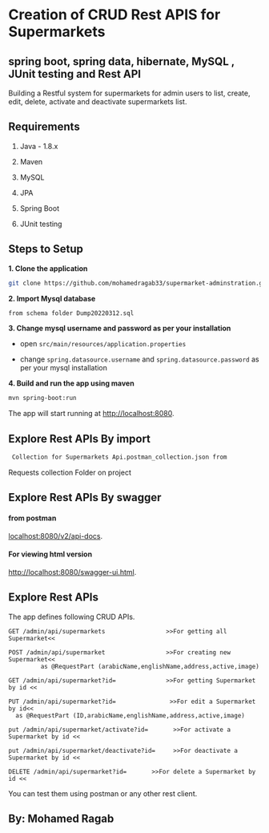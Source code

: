 # Creation of CRUD Rest APIS for Supermarkets   
## spring boot, spring data, hibernate, MySQL , JUnit testing and Rest API

Building a Restful system for supermarkets for admin users to list,
create, edit, delete, activate and deactivate supermarkets list.

## Requirements

1. Java - 1.8.x

2. Maven 

3. MySQL  

4. JPA

5. Spring Boot  

6. JUnit testing

## Steps to Setup

**1. Clone the application**

```bash
git clone https://github.com/mohamedragab33/supermarket-adminstration.git
```

**2. Import Mysql database**

```bash
from schema folder Dump20220312.sql
```

**3. Change mysql username and password as per your installation**

+ open `src/main/resources/application.properties`

+ change `spring.datasource.username` and `spring.datasource.password` as per your mysql installation


**4. Build and run the app using maven**

```bash
mvn spring-boot:run
```

The app will start running at <http://localhost:8080>.

## Explore Rest APIs By import  

```bash
 Collection for Supermarkets Api.postman_collection.json from 
```
Requests collection Folder on project 

## Explore Rest APIs By swagger 

#### from postman 
<localhost:8080/v2/api-docs>.
#### For viewing html version
 <http://localhost:8080/swagger-ui.html>.
 

## Explore Rest APIs

The app defines following CRUD APIs.

    GET /admin/api/supermarkets                 >>For getting all Supermarket<<
      
    POST /admin/api/supermarket                 >>For creating new Supermarket<<
             as @RequestPart (arabicName,englishName,address,active,image)
    
    GET /admin/api/supermarket?id=              >>For getting Supermarket by id <<
    
    PUT /admin/api/supermarket?id=               >>For edit a Supermarket by id<<
      as @RequestPart (ID,arabicName,englishName,address,active,image)
      
    put /admin/api/supermarket/activate?id=       >>For activate a Supermarket by id <<
    
    put /admin/api/supermarket/deactivate?id=     >>For deactivate a Supermarket by id <<
    
    DELETE /admin/api/supermarket?id=       >>For delete a Supermarket by id <<

You can test them using postman or any other rest client.

## By: Mohamed Ragab
